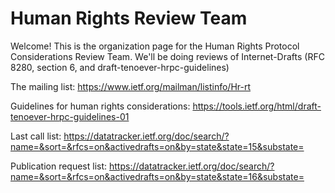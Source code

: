 # Human Rights Review Team

Welcome! This is the organization page for the Human Rights Protocol Considerations Review Team. We'll be doing reviews of Internet-Drafts (RFC 8280, section 6, and 
draft-tenoever-hrpc-guidelines)

The mailing list: https://www.ietf.org/mailman/listinfo/Hr-rt

Guidelines for human rights considerations: https://tools.ietf.org/html/draft-tenoever-hrpc-guidelines-01

Last call list: https://datatracker.ietf.org/doc/search/?name=&sort=&rfcs=on&activedrafts=on&by=state&state=15&substate=

Publication request list: https://datatracker.ietf.org/doc/search/?name=&sort=&rfcs=on&activedrafts=on&by=state&state=16&substate=